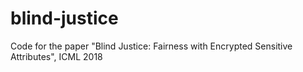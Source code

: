 # blind-justice
Code for the paper "Blind Justice: Fairness with Encrypted Sensitive Attributes", ICML 2018
